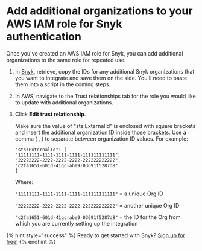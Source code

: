 # Add additional organizations to your AWS IAM role for Snyk authentication

Once you've created an AWS IAM role for Snyk, you can add additional organizations to the same role for repeated use.

1. In [Snyk](https://app.snyk.io/), retrieve, copy the IDs for any additional Snyk organizations that you want to integrate and save them on the side. You'll need to paste them into a script in the coming steps.
2. In AWS, navigate to the Trust relationships tab for the role you would like to update with additional organizations.
3. Click **Edit trust relationship**.

   Make sure the value of "sts:ExternalId" is enclosed with square brackets and insert the additional organization ID inside those brackets. Use a comma \( , \) to separate between organization ID values. For example:

   ```text
   "sts:ExternalId": [
   "11111111-1111-1111-1111-111111111111",
   "22222222-2222-2222-2222-222222222222",
   "c2fa1651-601d-41gc-abe9-03691f5287d8"
   ]
   ```

   Where:

   `"11111111-1111-1111-1111-111111111111"` = a unique Org ID

   `"22222222-2222-2222-2222-222222222222"` = another unique Org ID

   `"c2fa1651-601d-41gc-abe9-03691f5287d8"` = the ID for the Org from which you are currently setting up the integration

{% hint style="success" %}
Ready to get started with Snyk? [Sign up for free!](https://snyk.io/login?cta=sign-up&loc=footer&page=support_docs_page/)
{% endhint %}

